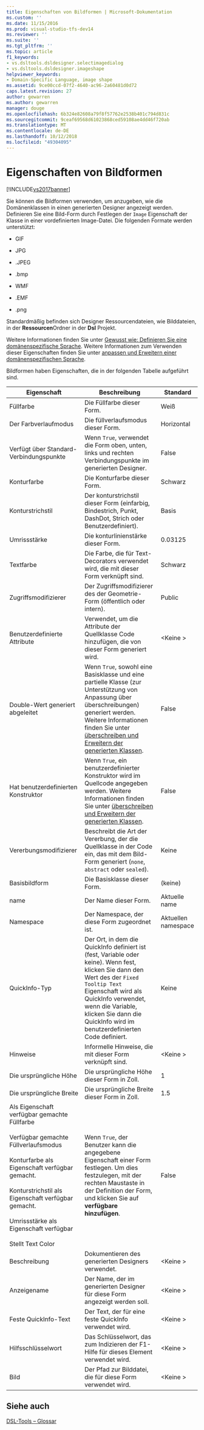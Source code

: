 ```yaml
---
title: Eigenschaften von Bildformen | Microsoft-Dokumentation
ms.custom: ''
ms.date: 11/15/2016
ms.prod: visual-studio-tfs-dev14
ms.reviewer: ''
ms.suite: ''
ms.tgt_pltfrm: ''
ms.topic: article
f1_keywords:
- vs.dsltools.dsldesigner.selectimagedialog
- vs.dsltools.dsldesigner.imageshape
helpviewer_keywords:
- Domain-Specific Language, image shape
ms.assetid: 9ce00ccd-07f2-4640-ac96-2a60481d0d72
caps.latest.revision: 27
author: gewarren
ms.author: gewarren
manager: douge
ms.openlocfilehash: 6b324e82608a79f8f57762e2538b401c794d831c
ms.sourcegitcommit: 9ceaf69568d61023868ced59108ae4dd46f720ab
ms.translationtype: MT
ms.contentlocale: de-DE
ms.lasthandoff: 10/12/2018
ms.locfileid: "49304095"
---
```

# <a name="properties-of-image-shapes"></a>Eigenschaften von Bildformen
[!INCLUDE[vs2017banner](../includes/vs2017banner.md)]

Sie können die Bildformen verwenden, um anzugeben, wie die Domänenklassen in einen generierten Designer angezeigt werden. Definieren Sie eine Bild-Form durch Festlegen der `Image` Eigenschaft der Klasse in einer vordefinierten Image-Datei. Die folgenden Formate werden unterstützt:  
  
-   GIF  
  
-   JPG  
  
-   .JPEG  
  
-   .bmp  
  
-   WMF  
  
-   .EMF  
  
-   .png  
  
 Standardmäßig befinden sich Designer Ressourcendateien, wie Bilddateien, in der **Ressourcen**Ordner in der **Dsl** Projekt.  
  
 Weitere Informationen finden Sie unter [Gewusst wie: Definieren Sie eine domänenspezifische Sprache](../modeling/how-to-define-a-domain-specific-language.md). Weitere Informationen zum Verwenden dieser Eigenschaften finden Sie unter [anpassen und Erweitern einer domänenspezifischen Sprache](../modeling/customizing-and-extending-a-domain-specific-language.md).  
  
 Bildformen haben Eigenschaften, die in der folgenden Tabelle aufgeführt sind.  
  
|Eigenschaft|Beschreibung|Standard|  
|--------------|-----------------|-------------|  
|Füllfarbe|Die Füllfarbe dieser Form.|Weiß|  
|Der Farbverlaufmodus|Die füllverlaufsmodus dieser Form.|Horizontal|  
|Verfügt über Standard-Verbindungspunkte|Wenn `True`, verwendet die Form oben, unten, links und rechten Verbindungspunkte im generierten Designer.|False|  
|Konturfarbe|Die Konturfarbe dieser Form.|Schwarz|  
|Konturstrichstil|Der konturstrichstil dieser Form (einfarbig, Bindestrich, Punkt, DashDot, Strich oder Benutzerdefiniert).|Basis|  
|Umrissstärke|Die konturlinienstärke dieser Form.|0.03125|  
|Textfarbe|Die Farbe, die für Text-Decorators verwendet wird, die mit dieser Form verknüpft sind.|Schwarz|  
|Zugriffsmodifizierer|Der Zugriffsmodifizierer des der Geometrie-Form (öffentlich oder intern).|Public|  
|Benutzerdefinierte Attribute|Verwendet, um die Attribute der Quellklasse Code hinzufügen, die von dieser Form generiert wird.|\<Keine >|  
|Double-Wert generiert abgeleitet|Wenn `True`, sowohl eine Basisklasse und eine partielle Klasse (zur Unterstützung von Anpassung über überschreibungen) generiert werden. Weitere Informationen finden Sie unter [überschreiben und Erweitern der generierten Klassen](../modeling/overriding-and-extending-the-generated-classes.md).|False|  
|Hat benutzerdefinierten Konstruktor|Wenn `True`, ein benutzerdefinierter Konstruktor wird im Quellcode angegeben werden. Weitere Informationen finden Sie unter [überschreiben und Erweitern der generierten Klassen](../modeling/overriding-and-extending-the-generated-classes.md).|False|  
|Vererbungsmodifizierer|Beschreibt die Art der Vererbung, der die Quellklasse in der Code ein, das mit dem Bild-Form generiert (`none`, `abstract` oder `sealed`).|Keine|  
|Basisbildform|Die Basisklasse dieser Form.|(keine)|  
|name|Der Name dieser Form.|Aktuelle name|  
|Namespace|Der Namespace, der diese Form zugeordnet ist.|Aktuellen namespace|  
|QuickInfo-Typ|Der Ort, in dem die QuickInfo definiert ist (fest, Variable oder keine). Wenn fest, klicken Sie dann den Wert des der `Fixed Tooltip Text` Eigenschaft wird als QuickInfo verwendet, wenn die Variable, klicken Sie dann die QuickInfo wird im benutzerdefinierten Code definiert.|Keine|  
|Hinweise|Informelle Hinweise, die mit dieser Form verknüpft sind.|\<Keine >|  
|Die ursprüngliche Höhe|Die ursprüngliche Höhe dieser Form in Zoll.|1|  
|Die ursprüngliche Breite|Die ursprüngliche Breite dieser Form in Zoll.|1.5|  
|Als Eigenschaft verfügbar gemachte Füllfarbe<br /><br /> Verfügbar gemachte Füllverlaufsmodus<br /><br /> Konturfarbe als Eigenschaft verfügbar gemacht.<br /><br /> Konturstrichstil als Eigenschaft verfügbar gemacht.<br /><br /> Umrissstärke als Eigenschaft verfügbar<br /><br /> Stellt Text Color|Wenn `True`, der Benutzer kann die angegebene Eigenschaft einer Form festlegen. Um dies festzulegen, mit der rechten Maustaste in der Definition der Form, und klicken Sie auf **verfügbare hinzufügen**.|False|  
|Beschreibung|Dokumentieren des generierten Designers verwendet.|\<Keine >|  
|Anzeigename|Der Name, der im generierten Designer für diese Form angezeigt werden soll.|\<Keine >|  
|Feste QuickInfo-Text|Der Text, der für eine feste QuickInfo verwendet wird.|\<Keine >|  
|Hilfsschlüsselwort|Das Schlüsselwort, das zum Indizieren der F1-Hilfe für dieses Element verwendet wird.|\<Keine >|  
|Bild|Der Pfad zur Bilddatei, die für diese Form verwendet wird.|\<Keine >|  
  
## <a name="see-also"></a>Siehe auch  
 [DSL-Tools – Glossar](http://msdn.microsoft.com/en-us/ca5e84cb-a315-465c-be24-76aa3df276aa)



